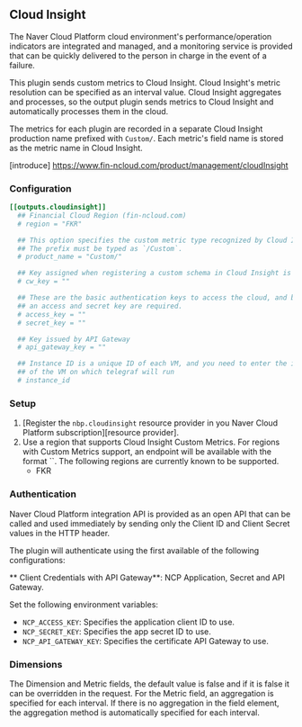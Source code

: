 ## Cloud Insight

The Naver Cloud Platform cloud environment's performance/operation indicators
are integrated and managed, and a monitoring service is provided that can be 
quickly delivered to the person in charge in the event of a failure.

This plugin sends custom metrics to Cloud Insight. Cloud Insight's metric resolution 
can be specified as an interval value. Cloud Insight aggregates and processes, 
so the output plugin sends metrics to Cloud Insight and automatically 
processes them in the cloud.

The metrics for each plugin are recorded in a separate Cloud Insight production 
name prefixed with `Custom/`. Each metric's field name is stored as the metric name 
in Cloud Insight.

[introduce] https://www.fin-ncloud.com/product/management/cloudInsight

### Configuration

```toml
[[outputs.cloudinsight]]
  ## Financial Cloud Region (fin-ncloud.com)
  # region = "FKR"

  ## This option specifies the custom metric type recognized by Cloud Insight.
  ## The prefix must be typed as `/Custom`.
  # product_name = "Custom/"

  ## Key assigned when registering a custom schema in Cloud Insight is complete
  # cw_key = ""

  ## These are the basic authentication keys to access the cloud, and basically, 
  ## an access and secret key are required.
  # access_key = ""
  # secret_key = ""

  ## Key issued by API Gateway
  # api_gateway_key = ""

  ## Instance ID is a unique ID of each VM, and you need to enter the information 
  ## of the VM on which telegraf will run
  # instance_id
```

### Setup

1. [Register the `nbp.cloudinsight` resource provider in you Naver Cloud Platform subscription][resource provider].
2. Use a region that supports Cloud Insight Custom Metrics.
    For regions with Custom Metrics support, an endpoint will be available with
    the format ``. The following regions are currently known to be supported.
     - FKR

### Authentication

Naver Cloud Platform integration API is provided as an open API that can be called 
and used immediately by sending only the Client ID and Client Secret values in the HTTP header.

The plugin will authenticate using the first available of the
following configurations:

** Client Credentials with API Gateway**: NCP Application, Secret and API Gateway.
   
   Set the following environment variables:
   
   - `NCP_ACCESS_KEY`: Specifies the application client ID to use.
   - `NCP_SECRET_KEY`: Specifies the app secret ID to use.
   - `NCP_API_GATEWAY_KEY`: Specifies the certificate API Gateway to use.
   
[credential]: https://apidocs.fin-ncloud.com/ko/common/naver_api/naverapi/

### Dimensions

The Dimension and Metric fields, the default value is false and if it is false it can
be overridden in the request. For the Metric field, an aggregation is specified for
each interval. If there is no aggregation in the field element, the aggregation method
is automatically specified for each interval.